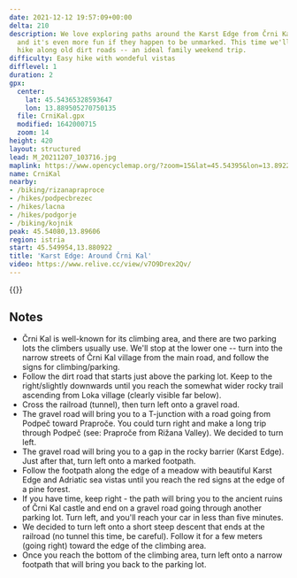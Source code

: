 ```yaml
---
date: 2021-12-12 19:57:09+00:00
delta: 210
description: We love exploring paths around the Karst Edge from Črni Kal to Zazid,
  and it's even more fun if they happen to be unmarked. This time we'll do an easy
  hike along old dirt roads -- an ideal family weekend trip.
difficulty: Easy hike with wondeful vistas
difflevel: 1
duration: 2
gpx:
  center:
    lat: 45.54365328593647
    lon: 13.889505270750135
  file: CrniKal.gpx
  modified: 1642000715
  zoom: 14
height: 420
layout: structured
lead: M_20211207_103716.jpg
maplink: https://www.opencyclemap.org/?zoom=15&lat=45.54395&lon=13.89226&layers=B0000
name: CrniKal
nearby:
- /biking/rizanapraproce
- /hikes/podpecbrezec
- /hikes/lacna
- /hikes/podgorje
- /biking/kojnik
peak: 45.54080,13.89606
region: istria
start: 45.549954,13.880922
title: 'Karst Edge: Around Črni Kal'
video: https://www.relive.cc/view/v7O9Drex2Qv/
---
```

{{<hike-details description="yes">}}

## Notes

* Črni Kal is well-known for its climbing area, and there are two parking lots the climbers usually use. We'll stop at the lower one -- turn into the narrow streets of Črni Kal village from the main road, and follow the signs for climbing/parking.
* Follow the dirt road that starts just above the parking lot. Keep to the right/slightly downwards until you reach the somewhat wider rocky trail ascending from Loka village (clearly visible far below).
* Cross the railroad (tunnel), then turn left onto a gravel road.
* The gravel road will bring you to a T-junction with a road going from Podpeč toward Praproče. You could turn right and make a long trip through Podpeč (see: Praproče from Rižana Valley). We decided to turn left.
* The gravel road will bring you to a gap in the rocky barrier (Karst Edge). Just after that, turn left onto a marked footpath.
* Follow the footpath along the edge of a meadow with beautiful Karst Edge and Adriatic sea vistas until you reach the red signs at the edge of a pine forest.
* If you have time, keep right - the path will bring you to the ancient ruins of Črni Kal castle and end on a gravel road going through another parking lot. Turn left, and you'll reach your car in less than five minutes.
* We decided to turn left onto a short steep descent that ends at the railroad (no tunnel this time, be careful). Follow it for a few meters (going right) toward the edge of the climbing area.
* Once you reach the bottom of the climbing area, turn left onto a narrow footpath that will bring you back to the parking lot.
